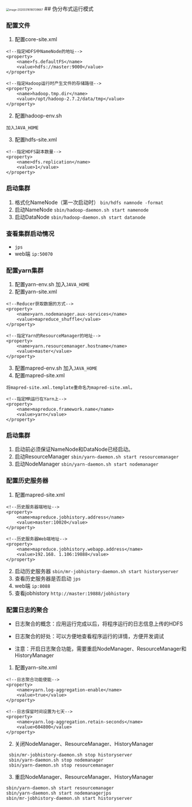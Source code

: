 
<img src="C:\Users\dell\AppData\Roaming\Typora\typora-user-images\image-20200316180139687.png" alt="image-20200316180139687" style="zoom: 50%;" />
## 伪分布式运行模式

### 配置文件

1. 配置core-site.xml

```
<!--指定HDFS中NameNode的地址-->
<property> 
	<name>fs.defaultFS</name>
	<value>hdfs://master:9000</value> 
</property>

<!--指定Hadoop运行时产生文件的存储路径-->
<property> 
	<name>hadoop.tmp.dir</name>
	<value>/opt/hadoop-2.7.2/data/tmp</value> 
</property>
```

2. 配置hadoop-env.sh

```
加入JAVA_HOME
```

3. 配置hdfs-site.xml

```
<!--指定HDFS副本数量-->
<property> 
	<name>dfs.replication</name>
	<value>1</value> 
</property>

```

### 启动集群

1. 格式化NameNode（第一次启动时）	`bin/hdfs namnode -format`
2. 启动NameNode     `sbin/hadoop-daemon.sh start namenode`
3. 启动DataNode      `sbin/hadoop-daemon.sh start datanode`

### 查看集群启动情况

* `jps`
* web端  `ip:50070`

### 配置yarn集群

1. 配置yarn-env.sh     加入`JAVA_HOME`
2. 配置yarn-site.xml     

```
<!--Reducer获取数据的方式-->
<property> 
	<name>yarn.nodemanager.aux-services</name>
	<value>mapreduce_shuffle</value> 
</property>

<!--指定Yarn的ResourceManager的地址-->
<property> 
	<name>yarn.resourcemanager.hostname</name>
	<value>master</value> 
</property>
```

3. 配置mapred-env.sh     加入`JAVA_HOME`
4. 配置mapred-site.xml

```
将mapred-site.xml.template重命名为mapred-site.xml。

<!--指定MR运行在Yarn上-->
<property> 
	<name>mapreduce.framework.name</name>
	<value>yarn</value> 
</property>
```

### 启动集群

1. 启动前必须保证NameNode和DataNode已经启动。
2. 启动ResourceManager    `sbin/yarn-daemon.sh start resourcemanager`
3. 启动NodeManager    `sbin/yarn-daemon.sh start nodemanager`

### 配置历史服务器

1. 配置mapred-site.xml

```
<!--历史服务器端地址-->
<property> 
	<name>mapreduce.jobhistory.address</name>
	<value>master:10020</value> 
</property>

<!--历史服务器Web端地址-->
<property> 
	<name>mapreduce.jobhistory.webapp.address</name>
	<value>192.168. 1.106:19888</value> 
</property>
```

2. 启动历史服务器   `sbin/mr-jobhistory-daemon.sh start historyserver`
3. 查看历史服务器是否启动  `jps`
4. web端    `ip:8088`
5. 查看jobhistory    `http://master:19888/jobhistory`

### 配置日志的聚合

* 日志聚合的概念：应用运行完成以后，将程序运行的日志信息上传的HDFS

* 日志聚合的好处：可以方便地查看程序运行的详情，方便开发调试

* 注意：开启日志聚合功能，需要重启NodeManager、ResourceManager和HistoryManager

1. 配置yarn-site.xml

```
<!--日志聚合功能使能-->
<property> 
	<name>yarn.log-aggregation-enable</name>
	<value>true</value> 
</property>

<!--日志保留时间设置为七天-->
<property> 
	<name>yarn.log-aggregation.retain-seconds</name>
	<value>604800</value> 
</property>
```

2. 关闭NodeManager、ResourceManager、HistoryManager

```
 sbin/mr-jobhistory-daemon.sh stop historyserver
 sbin/yarn-daemon.sh stop nodemanager
 sbin/yarn-daemon.sh stop resourcemanager
```

3. 重启NodeManager、ResourceManager、HistoryManager

```
sbin/yarn-daemon.sh start resourcemanager
sbin/yarn-daemon.sh start nodemanagerjps
sbin/mr-jobhistory-daemon.sh start historyserver
```

